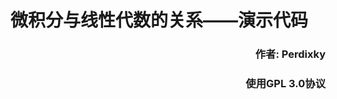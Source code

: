 # 微积分与线性代数的关系——演示代码

###          <p align="right">作者: Perdixky</p>
###          <p align="right">使用GPL 3.0协议</p>
